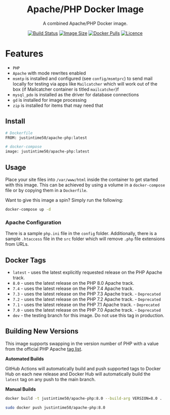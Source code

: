 <div align="center">

# Apache/PHP Docker Image

A combined Apache/PHP Docker image.

[![Build Status](https://github.com/Justintime50/apache-php-docker/workflows/build/badge.svg)](https://github.com/Justintime50/apache-php-docker/actions)
[![Image Size](https://img.shields.io/docker/image-size/justintime50/apache-php)](https://hub.docker.com/repository/docker/justintime50/apache-php)
[![Docker Pulls](https://img.shields.io/docker/pulls/justintime50/apache-php)](https://hub.docker.com/repository/docker/justintime50/apache-php)
[![Licence](https://img.shields.io/github/license/justintime50/apache-php-docker)](LICENSE)

</div>

# Features

* `PHP`
* `Apache` with mode rewrites enabled
* `msmtp` is installed and configured (see `config/msmtprc`) to send mail locally for testing via apps like `Mailcatcher` which will work out of the box (if Mailcatcher container is titled `mailcatcher`)f 
* `mysql_pdo` is installed as the driver for database connections
* `gd` is installed for image processing
* `zip` is installed for items that may need that

## Install

```bash
# Dockerfile
FROM: justintime50/apache-php:latest

# docker-compose
image: justintime50/apache-php:latest
```

## Usage

Place your site files into `/var/www/html` inside the container to get started with this image. This can be achieved by using a volume in a `docker-compose` file or by copying them in a `Dockerfile`.

Want to give this image a spin? Simply run the following:

```bash
docker-compose up -d
```

### Apache Configuration

There is a sample `php.ini` file in the `config` folder. Additionally, there is a sample `.htaccess` file in the `src` folder which will remove `.php` file extensions from URLs.

## Docker Tags

- `latest` - uses the latest explicitly requested release on the PHP Apache track.
- `8.0` - uses the latest release on the PHP 8.0 Apache track.
- `7.4` - uses the latest release on the PHP 7.4 Apache track.
- `7.3` - uses the latest release on the PHP 7.3 Apache track. - `Deprecated`
- `7.2` - uses the latest release on the PHP 7.2 Apache track. - `Deprecated`
- `7.1` - uses the latest release on the PHP 7.1 Apache track. - `Deprecated`
- `7.0` - uses the latest release on the PHP 7.0 Apache track. - `Deprecated`
- `dev` - the testing branch for this image. Do not use this tag in production.

## Building New Versions

This image supports swapping in the version number of PHP with a value from the official PHP Apache [tag list](https://hub.docker.com/_/php).

**Automated Builds**

GitHub Actions will automatically build and push supported tags to Docker Hub on each new release and Docker Hub will automatically build the `latest` tag on any push to the main branch.

**Manual Builds**

```bash
docker build -t justintime50/apache-php:8.0 --build-arg VERSION=8.0 .

sudo docker push justintime50/apache-php:8.0
```
